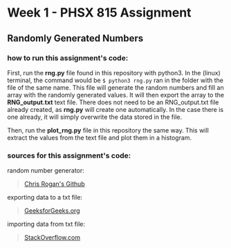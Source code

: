 # Week 1 - PHSX 815 Assignment
## Randomly Generated Numbers

### **how to run this assignment's code:**

First, run the **rng.py** file found in this repository with python3. In the (linux) terminal, the command would be `$ python3 rng.py` ran in the folder with the file of the same name. This file will generate the random numbers and fill an array with the randomly generated values. It will then export the array to the **RNG_output.txt** text file. There does not need to be an RNG_output.txt file already created, as **rng.py** will create one automatically. In the case there is one already, it will simply overwrite the data stored in the file.

Then, run the **plot_rng.py** file in this repository the same way. This will extract the values from the text file and plot them in a histogram. 

### **sources for this assignment's code:**

random number generator:
> [Chris Rogan's Github](https://github.com/crogan/PHSX815_Week1)

exporting data to a txt file:
> [GeeksforGeeks.org](https://www.geeksforgeeks.org/how-to-save-a-numpy-array-to-a-text-file/)

importing data from txt file:
> [StackOverflow.com](https://stackoverflow.com/questions/16222956/reading-a-file-line-by-line-into-elements-of-an-array-in-python)
